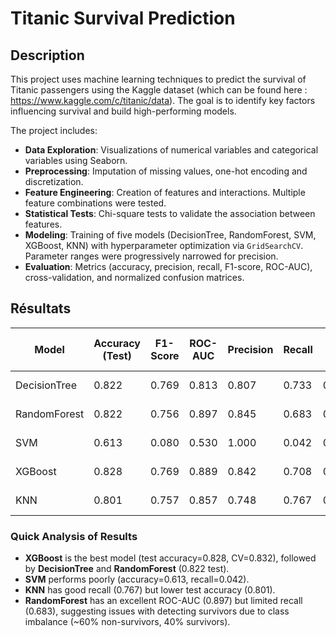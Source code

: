 # Titanic Survival Prediction

## Description
This project uses machine learning techniques to predict the survival of Titanic passengers using the Kaggle dataset (which can be found here : https://www.kaggle.com/c/titanic/data). The goal is to identify key factors influencing survival and build high-performing models.

The project includes:
- **Data Exploration**: Visualizations of numerical variables and categorical variables using Seaborn.
- **Preprocessing**: Imputation of missing values, one-hot encoding and discretization.
- **Feature Engineering**: Creation of features and interactions. Multiple feature combinations were tested.
- **Statistical Tests**: Chi-square tests to validate the association between features.
- **Modeling**: Training of five models (DecisionTree, RandomForest, SVM, XGBoost, KNN) with hyperparameter optimization via `GridSearchCV`. Parameter ranges were progressively narrowed for precision.
- **Evaluation**: Metrics (accuracy, precision, recall, F1-score, ROC-AUC), cross-validation, and normalized confusion matrices.


## Résultats

| Model                 | Accuracy (Test) | F1-Score | ROC-AUC | Precision | Recall | Std-Dev    CV | Accuracy (CV) |
|-----------------------|-----------------|----------|---------|-----------|--------|---------------|---------------|
| DecisionTree          | 0.822           | 0.769    | 0.813   | 0.807     | 0.733  | 0.053         | 0.813 ± 0.053 |
| RandomForest          | 0.822           | 0.756    | 0.897   | 0.845     | 0.683  | 0.055         | 0.832 ± 0.055 |
| SVM                   | 0.613           | 0.080    | 0.530   | 1.000     | 0.042  | 0.057         | 0.821 ± 0.057 |
| XGBoost               | 0.828           | 0.769    | 0.889   | 0.842     | 0.708  | 0.056         | 0.832 ± 0.056 |
| KNN                   | 0.801           | 0.757    | 0.857   | 0.748     | 0.767  | 0.053         | 0.818 ± 0.053 |

### **Quick Analysis of Results**
- **XGBoost** is the best model (test accuracy=0.828, CV=0.832), followed by **DecisionTree** and **RandomForest** (0.822 test).
- **SVM** performs poorly (accuracy=0.613, recall=0.042).
- **KNN** has good recall (0.767) but lower test accuracy (0.801).
- **RandomForest** has an excellent ROC-AUC (0.897) but limited recall (0.683), suggesting issues with detecting survivors due to class imbalance (~60% non-survivors, 40% survivors).
